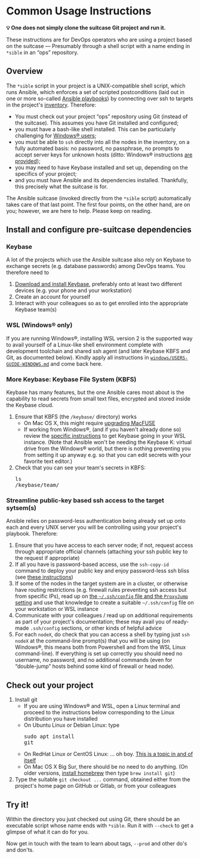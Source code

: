 
# Common Usage Instructions

**💡 One does not simply clone the suitcase Git project and run it.**

These instructions are for DevOps operators who are using a project
based on the suitcase — Presumably through a shell script with a name
ending in `*sible` in an “ops” repository.

## Overview

The `*sible` script in your project is a UNIX-compatible shell script,
which runs Ansible, which enforces a set of scripted postconditions
(laid out in one or more so-called [Ansible
playbooks](https://docs.ansible.com/ansible/latest/user_guide/playbooks_intro.html))
by connecting over ssh to targets in the project's [inventory](https://docs.ansible.com/ansible/latest/user_guide/intro_inventory.html). Therefore:

- You must check out your project “ops” repository using Git (instead of the suitcase). This assumes you have Git installed and configured;
- you must have a bash-like shell installed. This can be particularly challenging for [Windows® users](./windows/USERS-GUIDE-WINDOWS.md);
- you must be able to `ssh` directly into all the nodes in the inventory, on a fully automated basis: no password, no passphrase, no prompts to accept server keys for unknown hosts (ditto: Windows® instructions [are provided](./windows/USERS-GUIDE-WINDOWS.md));
- you may need to have Keybase installed and set up, depending on the specifics of your project;
- and you must have Ansible and its dependencies installed. Thankfully, this precisely what the suitcase is for.

The Ansible suitcase (invoked directly from the `*sible` script) automatically takes care of that last point. The first four points, on the other hand, are on you; however, we are here to help. Please keep on reading.

## Install and configure pre-suitcase dependencies

### Keybase

A lot of the projects which use the Ansible suitcase also rely on Keybase to exchange secrets (e.g. database passwords) among DevOps teams. You therefore need to

1. [Download and install Keybase](https://keybase.io/download), preferably onto at least two different devices (e.g. your phone and your workstation)
1. Create an account for yourself
1. Interact with your colleagues so as to get enrolled into the appropriate Keybase team(s)

### WSL (Windows® only)

If you are running Windows®, installing WSL version 2 is the supported way to avail yourself of a Linux-like shell environment complete with development toolchain and shared ssh agent (and later Keybase KBFS and Git, as documented below). Kindly apply all instructions in [`windows/USERS-GUIDE-WINDOWS.md`](./windows/USERS-GUIDE-WINDOWS.md) and come back here.

### More Keybase: Keybase File System (KBFS)

Keybase has many features, but the one Ansible cares most about is the capability to read secrets from small text files, encrypted and stored inside the Keybase cloud.

1. Ensure that KBFS (the `/keybase/` directory) works
   - On Mac OS X, this might require [upgrading MacFUSE](https://github.com/keybase/client/issues/24366#issuecomment-777509956)
   - If working from Windows®, (and if you haven't already done so) review the [specific instructions](./windows/USERS-GUIDE-WINDOWS.md#keybase-for-wsl) to get Keybase going in your WSL instance. (Note that Ansible won't be needing the Keybase K: virtual drive from the Windows® world, but there is nothing preventing you from setting it up anyway e.g. so that you can edit secrets with your favorite text editor.)
1. Check that you can see your team's secrets in KBFS: <pre>ls /keybase/team/</pre>

### Streamline public-key based ssh access to the target sytsem(s)

Ansible relies on password-less authentication being already set up onto each and every UNIX server you will be controlling using your project's playbook. Therefore:

1. Ensure that you have access to each server node; if not, request access through appropriate official channels (attaching your ssh public key to the request if appropriate)
1. If all you have is password-based access, use the `ssh-copy-id` command to deploy your public key and enjoy password-less ssh bliss (see [these instructions](https://www.digitalocean.com/community/tutorials/how-to-set-up-ssh-keys-2#step-three%E2%80%94copy-the-public-key))
1. If some of the nodes in the target system are in a cluster, or otherwise have routing restrictions (e.g. firewall rules preventing ssh access but from specific IPs), read up on [the `~/.ssh/config` file and the `ProxyJump` setting](https://www.redhat.com/sysadmin/ssh-proxy-bastion-proxyjump) and use that knowledge to create a suitable `~/.ssh/config` file on your workstation or WSL instance
1. Communicate with your colleagues / read up on additional requirements as part of your project's documentation; these may avail you of ready-made `.ssh/config` sections, or other kinds of helpful advice
1. For each `nodeX`, do check that you can access a shell by typing just `ssh nodeX` at the command-line prompt(s) that you will be using (on Windows®, this means both from Powershell and from the WSL Linux command-line). If everything is set up correctly you should need no username, no password, and no additional commands (even for “double-jump” hosts behind some kind of firewall or head node).

## Check out your project

1. Install git
    - If you are using Windows® and WSL, open a Linux terminal and proceed to the instructions below corresponding to the Linux distribution you have installed
    - On Ubuntu Linux or Debian Linux: type <pre>sudo apt install git</pre>
    - On RedHat Linux or CentOS Linux: ... oh boy. [This is a topic in and of itself](https://serverfault.com/a/1056817/109290)
    - On Mac OS X Big Sur, there should be no need to do anything. (On older versions, [install homebrew](https://brew.sh/) then type `brew install git`)
1. Type the suitable `git checkout ...` command, obtained either from the project's home page on GitHub or Gitlab, or from your colleagues

## Try it!

Within the directory you just checked out using Git, there should be an executable script whose name ends with `*sible`. Run it with `--check` to get a glimpse of what it can do for you.

Now get in touch with the team to learn about tags, `--prod` and other do's and don'ts.
